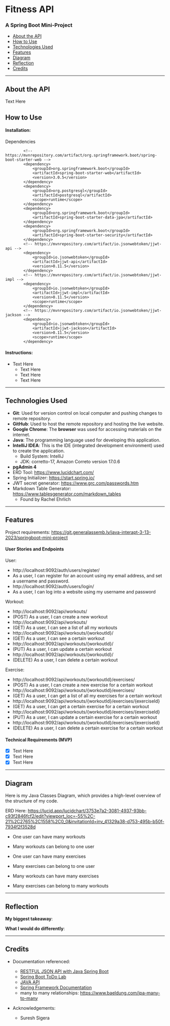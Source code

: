 # Fitness API

### A Spring Boot Mini-Project
* <a href="#about-the-game">About the API</a>
* <a href="#how-to-play">How to Use</a>
* <a href="#technologies-used">Technologies Used</a>
* <a href="#features">Features</a>
* <a href="#diagram">Diagram</a>
* <a href="#reflection">Reflection</a>
* <a href="#credits">Credits</a>
---
## About the API

Text Here

## How to Use

#### Installation:

Dependencies

```
		<!-- https://mvnrepository.com/artifact/org.springframework.boot/spring-boot-starter-web -->
		<dependency>
			<groupId>org.springframework.boot</groupId>
			<artifactId>spring-boot-starter-web</artifactId>
			<version>3.0.5</version>
		</dependency>
		<dependency>
			<groupId>org.postgresql</groupId>
			<artifactId>postgresql</artifactId>
			<scope>runtime</scope>
		</dependency>
		<dependency>
			<groupId>org.springframework.boot</groupId>
			<artifactId>spring-boot-starter-data-jpa</artifactId>
		</dependency>
		<dependency>
			<groupId>org.springframework.boot</groupId>
			<artifactId>spring-boot-starter-security</artifactId>
		</dependency>
		<!-- https://mvnrepository.com/artifact/io.jsonwebtoken/jjwt-api -->
		<dependency>
			<groupId>io.jsonwebtoken</groupId>
			<artifactId>jjwt-api</artifactId>
			<version>0.11.5</version>
		</dependency>
		<!-- https://mvnrepository.com/artifact/io.jsonwebtoken/jjwt-impl -->
		<dependency>
			<groupId>io.jsonwebtoken</groupId>
			<artifactId>jjwt-impl</artifactId>
			<version>0.11.5</version>
			<scope>runtime</scope>
		</dependency>
		<!-- https://mvnrepository.com/artifact/io.jsonwebtoken/jjwt-jackson -->
		<dependency>
			<groupId>io.jsonwebtoken</groupId>
			<artifactId>jjwt-jackson</artifactId>
			<version>0.11.5</version>
			<scope>runtime</scope>
		</dependency>
```



#### Instructions:

* Text Here
    * Text Here
    * Text Here
    * Text Here
---
## Technologies Used

* **Git**: Used for version control on local computer and pushing changes to remote repository.
* **GitHub**: Used to host the remote repository and hosting the live website.
* **Google Chrome**: The **browser** was used for accessing materials on the internet.
* **Java**: The programming language used for developing this application.
* **IntelliJ IDEA**: This is the IDE (integrated development environment) used to create the application.
    * Build System: IntelliJ
    * JDK: corretto-17, Amazon Correto version 17.0.6
* **pgAdmin 4**
* ERD Tool: https://www.lucidchart.com/
* Spring Initializer: https://start.spring.io/
* JWT secret generator: https://www.grc.com/passwords.htm
* Markdown Table Generator: https://www.tablesgenerator.com/markdown_tables
  * Found by Rachel Ehrlich

---
## Features
Project requirements: https://git.generalassemb.ly/java-interapt-3-13-2023/springboot-mini-project

#### User Stories and Endpoints

User:
- http://localhost:9092/auth/users/register/
- As a user, I can register for an account using my email address, and set a username and password.
- http://localhost:9092/auth/users/login/
- As a user, I can log into a website using my username and password

Workout:
- http://localhost:9092/api/workouts/
- (POST) As a user, I can create a new workout
- http://localhost:9092/api/workouts/
- (GET) As a user, I can see a list of all my workouts
- http://localhost:9092/api/workouts/{workoutId}/
- (GET) As a user, I can see a certain workout
- http://localhost:9092/api/workouts/{workoutId}/
- (PUT) As a user, I can update a certain workout
- http://localhost:9092/api/workouts/{workoutId}/
- (DELETE) As a user, I can delete a certain workout

Exercise:
- http://localhost:9092/api/workouts/{workoutId}/exercises/
- (POST) As a user, I can create a new exercise for a certain workout
- http://localhost:9092/api/workouts/{workoutId}/exercises/
- (GET) As a user, I can get a list of all my exercises for a certain workout
- http://localhost:9092/api/workouts/{workoutId}/exercises/{exerciseId}
- (GET) As a user, I can get a certain exercise for a certain workout
- http://localhost:9092/api/workouts/{workoutId}/exercises/{exerciseId}
- (PUT) As a user, I can update a certain exercise for a certain workout
- http://localhost:9092/api/workouts/{workoutId}/exercises/{exerciseId}
- (DELETE) As a user, I can delete a certain exercise for a certain workout

#### Technical Requirements (MVP)

- [x] Text Here
- [x] Text Here
- [x] Text Here
---
## Diagram

Here is my Java Classes Diagram, which provides a high-level overview of the structure of my code.

ERD Here: https://lucid.app/lucidchart/3753e7a2-3081-4937-93bb-c93f2846fcf2/edit?viewport_loc=-55%2C-21%2C2765%2C1558%2C0_0&invitationId=inv_41329a38-d753-495b-b50f-7934f2f3528d

- One user can have many workouts
- Many workouts can belong to one user


- One user can have many exercises
- Many exercises can belong to one user


- Many workouts can have many exercises
- Many exercises can belong to many workouts
---
## Reflection

**My biggest takeaway**:

**What I would do differently**:

---
## Credits

* Documentation referenced:
    - [RESTFUL JSON API with Java Spring Boot](https://git.generalassemb.ly/sureshmelvinsigera/Java-Spring-Boot-lecture/blob/spring-2-7-8/README.md#one-to-one-relationship)
    - [Spring Boot ToDo Lab](https://git.generalassemb.ly/java-interapt-3-13-2023/spring-boot-todo-lab)
    - [JAVA API](https://docs.oracle.com/en/java/javase/17/docs/api/index.html)
    - [Spring Framework Documentation](https://docs.spring.io/spring-framework/docs/current/reference/html/)
    - many to many relationships: https://www.baeldung.com/jpa-many-to-many

* Acknowledgements:
    - Suresh Sigera 
